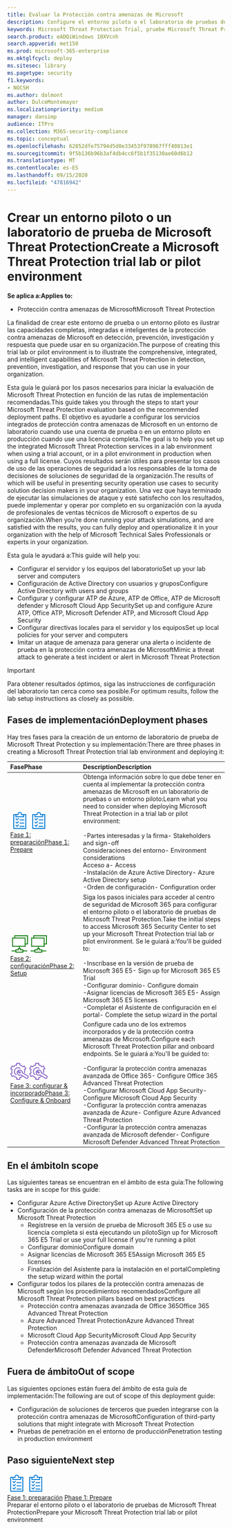 ```yaml
---
title: Evaluar la Protección contra amenazas de Microsoft
description: Configure el entorno piloto o el laboratorio de pruebas de Microsoft Threat Protection para probar cómo la solución coordinada de protección contra amenazas diseñada para proteger los dispositivos, la identidad, los datos y las aplicaciones puede ayudar a su organización
keywords: Microsoft Threat Protection Trial, pruebe Microsoft Threat Protection, evalúe Microsoft Threat Protection, Microsoft Threat Protection Evaluation Lab, Microsoft Threat Protection Pilot, Cyber Security, seguridad persistente avanzada, seguridad empresarial, dispositivos, dispositivo, identidad, usuarios, datos, aplicaciones, incidentes, investigación automatizada y corrección, búsqueda avanzada
search.product: eADQiWindows 10XVcnh
search.appverid: met150
ms.prod: microsoft-365-enterprise
ms.mktglfcycl: deploy
ms.sitesec: library
ms.pagetype: security
f1.keywords:
- NOCSH
ms.author: dolmont
author: DulceMontemayor
ms.localizationpriority: medium
manager: dansimp
audience: ITPro
ms.collection: M365-security-compliance
ms.topic: conceptual
ms.openlocfilehash: 62852dfe75794d5d0e33453f978967fff40813e1
ms.sourcegitcommit: 9f5b136b96b3af4db4cc6f5b1f35130ae60d6b12
ms.translationtype: MT
ms.contentlocale: es-ES
ms.lasthandoff: 09/15/2020
ms.locfileid: "47816942"
---
```

# <a name="create-a-microsoft-threat-protection-trial-lab-or-pilot-environment"></a><span data-ttu-id="d34c5-104">Crear un entorno piloto o un laboratorio de prueba de Microsoft Threat Protection</span><span class="sxs-lookup"><span data-stu-id="d34c5-104">Create a Microsoft Threat Protection trial lab or pilot environment</span></span> 

<span data-ttu-id="d34c5-105">**Se aplica a:**</span><span class="sxs-lookup"><span data-stu-id="d34c5-105">**Applies to:**</span></span>
- <span data-ttu-id="d34c5-106">Protección contra amenazas de Microsoft</span><span class="sxs-lookup"><span data-stu-id="d34c5-106">Microsoft Threat Protection</span></span>

<span data-ttu-id="d34c5-107">La finalidad de crear este entorno de prueba o un entorno piloto es ilustrar las capacidades completas, integradas e inteligentes de la protección contra amenazas de Microsoft en detección, prevención, investigación y respuesta que puede usar en su organización.</span><span class="sxs-lookup"><span data-stu-id="d34c5-107">The purpose of creating this trial lab or pilot environment is to illustrate the comprehensive, integrated, and intelligent capabilities of Microsoft Threat Protection in detection, prevention, investigation, and response that you can use in your organization.</span></span> 

<span data-ttu-id="d34c5-108">Esta guía le guiará por los pasos necesarios para iniciar la evaluación de Microsoft Threat Protection en función de las rutas de implementación recomendadas.</span><span class="sxs-lookup"><span data-stu-id="d34c5-108">This guide takes you through the steps to start your Microsoft Threat Protection evaluation based on the recommended deployment paths.</span></span> <span data-ttu-id="d34c5-109">El objetivo es ayudarle a configurar los servicios integrados de protección contra amenazas de Microsoft en un entorno de laboratorio cuando use una cuenta de prueba o en un entorno piloto en producción cuando use una licencia completa.</span><span class="sxs-lookup"><span data-stu-id="d34c5-109">The goal is to help you set up the integrated Microsoft Threat Protection services in a lab environment when using a trial account, or in a pilot environment in production when using a full license.</span></span> <span data-ttu-id="d34c5-110">Cuyos resultados serán útiles para presentar los casos de uso de las operaciones de seguridad a los responsables de la toma de decisiones de soluciones de seguridad de la organización.</span><span class="sxs-lookup"><span data-stu-id="d34c5-110">The results of which will be useful in presenting security operation use cases to security solution decision makers in your organization.</span></span> <span data-ttu-id="d34c5-111">Una vez que haya terminado de ejecutar las simulaciones de ataque y esté satisfecho con los resultados, puede implementar y operar por completo en su organización con la ayuda de profesionales de ventas técnicos de Microsoft o expertos de su organización.</span><span class="sxs-lookup"><span data-stu-id="d34c5-111">When you’re done running your attack simulations, and are satisfied with the results, you can fully deploy and operationalize it in your organization with the help of Microsoft Technical Sales Professionals or experts in your organization.</span></span> 

<span data-ttu-id="d34c5-112">Esta guía le ayudará a:</span><span class="sxs-lookup"><span data-stu-id="d34c5-112">This guide will help you:</span></span>
- <span data-ttu-id="d34c5-113">Configurar el servidor y los equipos del laboratorio</span><span class="sxs-lookup"><span data-stu-id="d34c5-113">Set up your lab server and computers</span></span>
- <span data-ttu-id="d34c5-114">Configuración de Active Directory con usuarios y grupos</span><span class="sxs-lookup"><span data-stu-id="d34c5-114">Configure Active Directory with users and groups</span></span>
- <span data-ttu-id="d34c5-115">Configurar y configurar ATP de Azure, ATP de Office, ATP de Microsoft defender y Microsoft Cloud App Security</span><span class="sxs-lookup"><span data-stu-id="d34c5-115">Set up and configure Azure ATP, Office ATP, Microsoft Defender ATP, and Microsoft Cloud App Security</span></span>
- <span data-ttu-id="d34c5-116">Configurar directivas locales para el servidor y los equipos</span><span class="sxs-lookup"><span data-stu-id="d34c5-116">Set up local policies for your server and computers</span></span>
- <span data-ttu-id="d34c5-117">Imitar un ataque de amenaza para generar una alerta o incidente de prueba en la protección contra amenazas de Microsoft</span><span class="sxs-lookup"><span data-stu-id="d34c5-117">Mimic a threat attack to generate a test incident or alert in Microsoft Threat Protection</span></span>

>[!IMPORTANT]
><span data-ttu-id="d34c5-118">Para obtener resultados óptimos, siga las instrucciones de configuración del laboratorio tan cerca como sea posible.</span><span class="sxs-lookup"><span data-stu-id="d34c5-118">For optimum results, follow the lab setup instructions as closely as possible.</span></span>


## <a name="deployment-phases"></a><span data-ttu-id="d34c5-119">Fases de implementación</span><span class="sxs-lookup"><span data-stu-id="d34c5-119">Deployment phases</span></span>

<span data-ttu-id="d34c5-120">Hay tres fases para la creación de un entorno de laboratorio de prueba de Microsoft Threat Protection y su implementación:</span><span class="sxs-lookup"><span data-stu-id="d34c5-120">There are three phases in creating a Microsoft Threat Protection trial lab environment and deploying it:</span></span>

|<span data-ttu-id="d34c5-121">Fase</span><span class="sxs-lookup"><span data-stu-id="d34c5-121">Phase</span></span> | <span data-ttu-id="d34c5-122">Description</span><span class="sxs-lookup"><span data-stu-id="d34c5-122">Description</span></span> | 
|:-------|:-----|
| <span data-ttu-id="d34c5-123">![Fase 1: preparación](../../media/prepare.png)</span><span class="sxs-lookup"><span data-stu-id="d34c5-123">![Phase 1: Prepare](../../media/prepare.png)</span></span><br>[<span data-ttu-id="d34c5-124">Fase 1: preparación</span><span class="sxs-lookup"><span data-stu-id="d34c5-124">Phase 1: Prepare</span></span>](prepare-mtpeval.md)| <span data-ttu-id="d34c5-125">Obtenga información sobre lo que debe tener en cuenta al implementar la protección contra amenazas de Microsoft en un laboratorio de pruebas o un entorno piloto:</span><span class="sxs-lookup"><span data-stu-id="d34c5-125">Learn what you need to consider when deploying Microsoft Threat Protection in a trial lab or pilot environment:</span></span> <br><br><span data-ttu-id="d34c5-126">-Partes interesadas y la firma</span><span class="sxs-lookup"><span data-stu-id="d34c5-126">- Stakeholders and sign-off</span></span> <br> <span data-ttu-id="d34c5-127">Consideraciones del entorno</span><span class="sxs-lookup"><span data-stu-id="d34c5-127">- Environment considerations</span></span> <br><span data-ttu-id="d34c5-128">Acceso a</span><span class="sxs-lookup"><span data-stu-id="d34c5-128">- Access</span></span> <br><span data-ttu-id="d34c5-129">-Instalación de Azure Active Directory</span><span class="sxs-lookup"><span data-stu-id="d34c5-129">- Azure Active Directory setup</span></span> <br> <span data-ttu-id="d34c5-130">-Orden de configuración</span><span class="sxs-lookup"><span data-stu-id="d34c5-130">- Configuration order</span></span>
|  <span data-ttu-id="d34c5-131">![Fase 2: configuración](../../media/setup.png)</span><span class="sxs-lookup"><span data-stu-id="d34c5-131">![Phase 2: Setup](../../media/setup.png)</span></span> <br>[<span data-ttu-id="d34c5-132">Fase 2: configuración</span><span class="sxs-lookup"><span data-stu-id="d34c5-132">Phase 2: Setup</span></span>](setup-mtpeval.md)|  <span data-ttu-id="d34c5-133">Siga los pasos iniciales para acceder al centro de seguridad de Microsoft 365 para configurar el entorno piloto o el laboratorio de pruebas de Microsoft Threat Protection.</span><span class="sxs-lookup"><span data-stu-id="d34c5-133">Take the initial steps to access Microsoft 365 Security Center to set up your Microsoft Threat Protection trial lab or pilot environment.</span></span> <span data-ttu-id="d34c5-134">Se le guiará a:</span><span class="sxs-lookup"><span data-stu-id="d34c5-134">You'll be guided to:</span></span><br><br><span data-ttu-id="d34c5-135">-Inscríbase en la versión de prueba de Microsoft 365 E5</span><span class="sxs-lookup"><span data-stu-id="d34c5-135">- Sign up for Microsoft 365 E5 Trial</span></span> <br>  <span data-ttu-id="d34c5-136">-Configurar dominio</span><span class="sxs-lookup"><span data-stu-id="d34c5-136">- Configure domain</span></span><br><span data-ttu-id="d34c5-137">-Asignar licencias de Microsoft 365 E5</span><span class="sxs-lookup"><span data-stu-id="d34c5-137">- Assign Microsoft 365 E5 licenses</span></span><br><span data-ttu-id="d34c5-138">-Completar el Asistente de configuración en el portal</span><span class="sxs-lookup"><span data-stu-id="d34c5-138">- Complete the setup wizard in the portal</span></span>|
|  <span data-ttu-id="d34c5-139">![Fase 3: configurar & incorporado](../../media/config-onboard.png)</span><span class="sxs-lookup"><span data-stu-id="d34c5-139">![Phase 3: Configure & Onboard](../../media/config-onboard.png)</span></span> <br>[<span data-ttu-id="d34c5-140">Fase 3: configurar & incorporado</span><span class="sxs-lookup"><span data-stu-id="d34c5-140">Phase 3: Configure & Onboard</span></span>](config-mtpeval.md) | <span data-ttu-id="d34c5-141">Configure cada uno de los extremos incorporados y de la protección contra amenazas de Microsoft.</span><span class="sxs-lookup"><span data-stu-id="d34c5-141">Configure each Microsoft Threat Protection pillar and onboard endpoints.</span></span> <span data-ttu-id="d34c5-142">Se le guiará a:</span><span class="sxs-lookup"><span data-stu-id="d34c5-142">You'll be guided to:</span></span><br><br><span data-ttu-id="d34c5-143">-Configurar la protección contra amenazas avanzada de Office 365</span><span class="sxs-lookup"><span data-stu-id="d34c5-143">- Configure Office 365 Advanced Threat Protection</span></span><br><span data-ttu-id="d34c5-144">-Configurar Microsoft Cloud App Security</span><span class="sxs-lookup"><span data-stu-id="d34c5-144">- Configure Microsoft Cloud App Security</span></span><br><span data-ttu-id="d34c5-145">-Configurar la protección contra amenazas avanzada de Azure</span><span class="sxs-lookup"><span data-stu-id="d34c5-145">- Configure Azure Advanced Threat Protection</span></span><br><span data-ttu-id="d34c5-146">-Configurar la protección contra amenazas avanzada de Microsoft defender</span><span class="sxs-lookup"><span data-stu-id="d34c5-146">- Configure Microsoft Defender Advanced Threat Protection</span></span> 


## <a name="in-scope"></a><span data-ttu-id="d34c5-147">En el ámbito</span><span class="sxs-lookup"><span data-stu-id="d34c5-147">In scope</span></span>

<span data-ttu-id="d34c5-148">Las siguientes tareas se encuentran en el ámbito de esta guía:</span><span class="sxs-lookup"><span data-stu-id="d34c5-148">The following tasks are in scope for this guide:</span></span>
-   <span data-ttu-id="d34c5-149">Configurar Azure Active Directory</span><span class="sxs-lookup"><span data-stu-id="d34c5-149">Set up Azure Active Directory</span></span>
-   <span data-ttu-id="d34c5-150">Configuración de la protección contra amenazas de Microsoft</span><span class="sxs-lookup"><span data-stu-id="d34c5-150">Set up Microsoft Threat Protection</span></span>
    -   <span data-ttu-id="d34c5-151">Regístrese en la versión de prueba de Microsoft 365 E5 o use su licencia completa si está ejecutando un piloto</span><span class="sxs-lookup"><span data-stu-id="d34c5-151">Sign up for Microsoft 365 E5 Trial or use your full license if you're running a pilot</span></span>
    -   <span data-ttu-id="d34c5-152">Configurar dominio</span><span class="sxs-lookup"><span data-stu-id="d34c5-152">Configure domain</span></span>
    -   <span data-ttu-id="d34c5-153">Asignar licencias de Microsoft 365 E5</span><span class="sxs-lookup"><span data-stu-id="d34c5-153">Assign Microsoft 365 E5 licenses</span></span>
    -   <span data-ttu-id="d34c5-154">Finalización del Asistente para la instalación en el portal</span><span class="sxs-lookup"><span data-stu-id="d34c5-154">Completing the setup wizard within the portal</span></span>
-   <span data-ttu-id="d34c5-155">Configurar todos los pilares de la protección contra amenazas de Microsoft según los procedimientos recomendados</span><span class="sxs-lookup"><span data-stu-id="d34c5-155">Configure all Microsoft Threat Protection pillars based on best practices</span></span>
    -   <span data-ttu-id="d34c5-156">Protección contra amenazas avanzada de Office 365</span><span class="sxs-lookup"><span data-stu-id="d34c5-156">Office 365 Advanced Threat Protection</span></span>
    -   <span data-ttu-id="d34c5-157">Azure Advanced Threat Protection</span><span class="sxs-lookup"><span data-stu-id="d34c5-157">Azure Advanced Threat Protection</span></span>
    -   <span data-ttu-id="d34c5-158">Microsoft Cloud App Security</span><span class="sxs-lookup"><span data-stu-id="d34c5-158">Microsoft Cloud App Security</span></span>
    -   <span data-ttu-id="d34c5-159">Protección contra amenazas avanzada de Microsoft Defender</span><span class="sxs-lookup"><span data-stu-id="d34c5-159">Microsoft Defender Advanced Threat Protection</span></span>

## <a name="out-of-scope"></a><span data-ttu-id="d34c5-160">Fuera de ámbito</span><span class="sxs-lookup"><span data-stu-id="d34c5-160">Out of scope</span></span>

<span data-ttu-id="d34c5-161">Las siguientes opciones están fuera del ámbito de esta guía de implementación:</span><span class="sxs-lookup"><span data-stu-id="d34c5-161">The following are out of scope of this deployment guide:</span></span>

-   <span data-ttu-id="d34c5-162">Configuración de soluciones de terceros que pueden integrarse con la protección contra amenazas de Microsoft</span><span class="sxs-lookup"><span data-stu-id="d34c5-162">Configuration of third-party solutions that might integrate with Microsoft Threat Protection</span></span>
-   <span data-ttu-id="d34c5-163">Pruebas de penetración en el entorno de producción</span><span class="sxs-lookup"><span data-stu-id="d34c5-163">Penetration testing in production environment</span></span>

## <a name="next-step"></a><span data-ttu-id="d34c5-164">Paso siguiente</span><span class="sxs-lookup"><span data-stu-id="d34c5-164">Next step</span></span>
<span data-ttu-id="d34c5-165">![Fase 1: preparación](../../media/prepare.png)</span><span class="sxs-lookup"><span data-stu-id="d34c5-165">![Phase 1: Prepare](../../media/prepare.png)</span></span> <br><span data-ttu-id="d34c5-166">[Fase 1: preparación](prepare-mtpeval.md) 
</span><span class="sxs-lookup"><span data-stu-id="d34c5-166">[Phase 1: Prepare](prepare-mtpeval.md) 
</span></span><br> <span data-ttu-id="d34c5-167">Preparar el entorno piloto o el laboratorio de pruebas de Microsoft Threat Protection</span><span class="sxs-lookup"><span data-stu-id="d34c5-167">Prepare your Microsoft Threat Protection trial lab or pilot environment</span></span>
